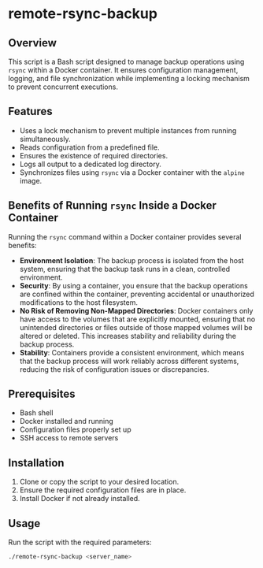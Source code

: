 # remote-rsync-backup

## Overview
This script is a Bash script designed to manage backup operations using `rsync` within a Docker container. It ensures configuration management, logging, and file synchronization while implementing a locking mechanism to prevent concurrent executions.

## Features
- Uses a lock mechanism to prevent multiple instances from running simultaneously.
- Reads configuration from a predefined file.
- Ensures the existence of required directories.
- Logs all output to a dedicated log directory.
- Synchronizes files using `rsync` via a Docker container with the `alpine` image.

## Benefits of Running `rsync` Inside a Docker Container
Running the `rsync` command within a Docker container provides several benefits:
- **Environment Isolation**: The backup process is isolated from the host system, ensuring that the backup task runs in a clean, controlled environment.
- **Security**: By using a container, you ensure that the backup operations are confined within the container, preventing accidental or unauthorized modifications to the host filesystem.
- **No Risk of Removing Non-Mapped Directories**: Docker containers only have access to the volumes that are explicitly mounted, ensuring that no unintended directories or files outside of those mapped volumes will be altered or deleted. This increases stability and reliability during the backup process.
- **Stability**: Containers provide a consistent environment, which means that the backup process will work reliably across different systems, reducing the risk of configuration issues or discrepancies.
  
## Prerequisites
- Bash shell
- Docker installed and running
- Configuration files properly set up
- SSH access to remote servers

## Installation
1. Clone or copy the script to your desired location.
2. Ensure the required configuration files are in place.
3. Install Docker if not already installed.

## Usage
Run the script with the required parameters:
```bash
./remote-rsync-backup <server_name>
